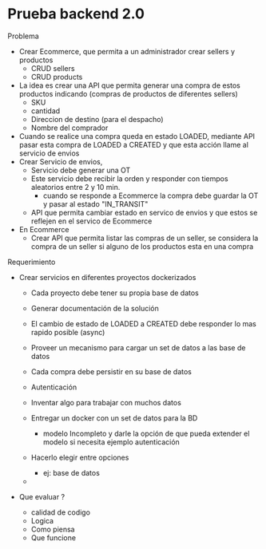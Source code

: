 # Prueba backend 2.0

Problema

- Crear Ecommerce, que permita a un administrador crear sellers y productos
    - CRUD sellers
    - CRUD products
- La idea es crear una API que permita generar una compra de estos productos indicando (compras de productos de diferentes sellers)
    - SKU
    - cantidad
    - Direccion de destino (para el despacho)
    - Nombre del comprador
- Cuando se realice una compra queda en estado LOADED, mediante API pasar esta compra de LOADED a CREATED y que esta acción llame al servicio de envios
- Crear Servicio de envios,
    - Servicio debe generar una OT
    - Este servicio debe recibir la orden y responder con tiempos aleatorios entre 2 y 10 min.
        - cuando se responde a Ecommerce la compra debe guardar la OT y pasar al estado "IN_TRANSIT"
    - API que permita cambiar estado en servico de envios y que estos se reflejen en el servico de Ecommerce
- En  Ecommerce
    - Crear API que permita listar las compras de un seller, se considera la compra de un seller si alguno de los productos esta en una compra

Requerimiento

- Crear servicios en diferentes proyectos dockerizados
    - Cada proyecto debe tener su propia base de datos
    - Generar documentación de la solución
    - El cambio de estado de LOADED a CREATED debe responder lo mas rapido posible (async)
    - Proveer un mecanismo para cargar un set de datos a las base de datos
    - Cada compra debe persistir en su base de datos
    - Autenticación
    - Inventar algo para trabajar con muchos datos
    - Entregar un docker con un set de datos para la BD
        - modelo Incompleto y darle la opción de que pueda extender el modelo si necesita ejemplo autenticación
    - Hacerlo elegir entre opciones
        - ej: base de datos
        
    - 
    
- Que evaluar ?
    - calidad de codigo
    - Logica
    - Como piensa
    - Que funcione